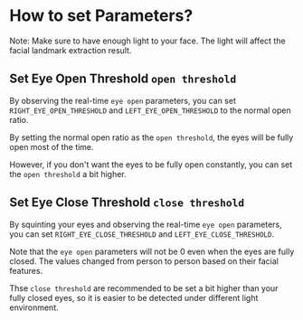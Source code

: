 # How to set Parameters?

Note: Make sure to have enough light to your face. The light will affect the facial landmark extraction result.


## Set Eye Open Threshold `open threshold`

By observing the real-time `eye open` parameters, you can set `RIGHT_EYE_OPEN_THRESHOLD` and `LEFT_EYE_OPEN_THRESHOLD` to the normal open ratio.

By setting the normal open ratio as the `open threshold`, the eyes will be fully open most of the time.

However, if you don't want the eyes to be fully open constantly, you can set the `open threshold` a bit higher.


## Set Eye Close Threshold `close threshold`

By squinting your eyes and observing the real-time `eye open` parameters, you can set `RIGHT_EYE_CLOSE_THRESHOLD` and `LEFT_EYE_CLOSE_THRESHOLD`.

Note that the `eye open` parameters will not be 0 even when the eyes are fully closed. The values changed from person to person based on their facial features.

Thse `close threshold` are recommended to be set a bit higher than your fully closed eyes, so it is easier to be detected under different light environment.

